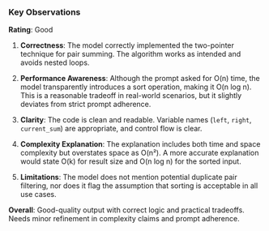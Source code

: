 ### Key Observations

**Rating**: Good

1. **Correctness**: The model correctly implemented the two-pointer technique for pair summing. The algorithm works as intended and avoids nested loops.

2. **Performance Awareness**: Although the prompt asked for O(n) time, the model transparently introduces a sort operation, making it O(n log n). This is a reasonable tradeoff in real-world scenarios, but it slightly deviates from strict prompt adherence.

3. **Clarity**: The code is clean and readable. Variable names (`left`, `right`, `current_sum`) are appropriate, and control flow is clear.

4. **Complexity Explanation**: The explanation includes both time and space complexity but overstates space as O(n²). A more accurate explanation would state O(k) for result size and O(n log n) for the sorted input.

5. **Limitations**: The model does not mention potential duplicate pair filtering, nor does it flag the assumption that sorting is acceptable in all use cases.

**Overall**: Good-quality output with correct logic and practical tradeoffs. Needs minor refinement in complexity claims and prompt adherence.
